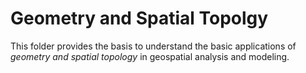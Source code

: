 # Geometry and Spatial Topolgy 
This folder provides the basis to understand the basic applications of *geometry and spatial topology* in geospatial analysis and modeling.
